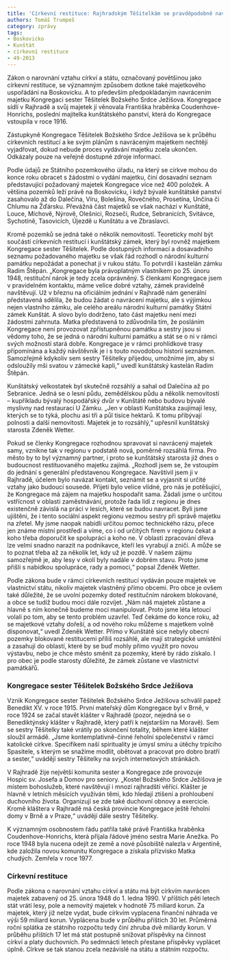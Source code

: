 ```yaml
---
title: 'Církevní restituce: Rajhradským Těšitelkám se pravděpodobně navrátí bývalé kunštátské panství'
authors: Tomáš Trumpeš
category: zprávy
tags:
- Boskovicko
- Kunštát
- církevní restituce
- 49-2013
---
```


Zákon o narovnání vztahu církví a státu, označovaný povětšinou jako církevní restituce, se významným způsobem dotkne také majetkového uspořádání na Boskovicku. A to především předpokládaným navrácením majetku Kongregaci sester Těšitelek Božského Srdce Ježíšova. Kongregace sídlí v Rajhradě a svůj majetek jí věnovala Františka hraběnka Coudenhove-Honrichs, poslední majitelka kunštátského panství, která do Kongregace vstoupila v roce 1916.

Zástupkyně Kongregace Těšitelek Božského Srdce Ježíšova se k průběhu církevních restitucí a ke svým plánům s navráceným majetkem nechtějí vyjadřovat, dokud nebude proces vydávání majetku zcela ukončen. Odkázaly pouze na veřejně dostupné zdroje informací.

Podle údajů ze Státního pozemkového úřadu, na který se církve mohou do konce roku obracet s žádostmi o vydání majetku, činí dosavadní seznam představující požadovaný majetek Kongregace více než 400 položek. A většina pozemků leží právě na Boskovicku, i když bývalé kunštátské panství zasahovalo až do Dalečína, Víru, Bolešína, Rovečného, Prosetína, Unčína či Chlumu na Žďársku. Převážná část majetků se však nachází v Kunštátě, Louce, Míchově, Nýrově, Olešnici, Rozseči, Rudce, Sebranicích, Svitávce, Sychotíně, Tasovicích, Újezdě u Kunštátu a ve Zbraslavci.

Kromě pozemků se jedná také o několik nemovitostí. Teoreticky mohl být součástí církevních restitucí i kunštátský zámek, který byl rovněž majetkem Kongregace sester Těšitelek. Podle dostupných informací a dosavadního seznamu požadovaného majetku se však řád rozhodl o národní kulturní památku nepožádat a ponechat ji v rukou státu. To potvrdil i kastelán zámku Radim Štěpán. „Kongregace byla právoplatným vlastníkem po 25. únoru 1948, restituční nárok je tedy zcela oprávněný. S členkami Kongregace jsem v pravidelném kontaktu, máme velice dobré vztahy, zámek pravidelně navštěvují. Už v březnu na oficiálním jednání v Rajhradě nám generální představená sdělila, že budou žádat o navrácení majetku, ale s výjimkou nejen vlastního zámku, ale celého areálu národní kulturní památky Státní zámek Kunštát. A slovo bylo dodrženo, tato část majetku není mezi žádostmi zahrnuta. Matka představená to zdůvodnila tím, že posláním Kongregace není provozovat zpřístupněnou památku a sestry jsou si vědomy toho, že se jedná o národní kulturní památku a stát se o ni v rámci svých možností stará dobře. Kongregace je v rámci prohlídkové trasy připomínána a každý návštěvník je i s touto novodobou historií seznámen. Samozřejmě kdykoliv sem sestry Těšitelky přijedou, umožníme jim, aby si odsloužily mši svatou v zámecké kapli,“ uvedl kunštátský kastelán Radim Štěpán.

Kunštátský velkostatek byl skutečně rozsáhlý a sahal od Dalečína až po Sebranice. Jedná se o lesní půdu, zemědělskou půdu a několik nemovitostí – kupříkladu bývalý hospodářský dvůr v Kunštátě nebo budovu bývalé myslivny nad restaurací U Zámku. „Jen v oblasti Kunštátska zaujímají lesy, kterých se to týká, plochu asi tři a půl tisíce hektarů. K tomu přibývají polnosti a další nemovitosti. Majetek je to rozsáhlý,“ upřesnil kunštátský starosta Zdeněk Wetter.

Pokud se členky Kongregace rozhodnou spravovat si navrácený majetek samy, vznikne tak v regionu v podstatě nová, poměrně rozsáhlá firma. Pro město by to byl významný partner, i proto se kunštátský starosta již dnes o budoucnost restituovaného majetku zajímá. „Rozhodl jsem se, že vstoupím do jednání s generální představenou Kongregace. Navštívil jsem ji v Rajhradě, účelem bylo navázat kontakt, seznámit se a vyjasnit si určité vztahy jako budoucí sousedé. Přijetí bylo velice vlídné, pro nás je potěšující, že Kongregace má zájem na majetku hospodařit sama. Žádali jsme o určitou vstřícnost v oblasti zaměstnávání, protože řada lidí z regionu je dnes existenčně závislá na práci v lesích, které se budou navracet. Byli jsme ujištěni, že i tento sociální aspekt regionu vezmou sestry při správě majetku na zřetel. My jsme naopak nabídli určitou pomoc technického rázu, přece jen známe místní prostředí a víme, co i od určitých firem v regionu čekat a koho třeba doporučit ke spolupráci a koho ne. V oblasti zpracování dřeva lze velmi snadno narazit na podnikavce, kteří les vyrabují a zničí. A může se to poznat třeba až za několik let, kdy už je pozdě. V našem zájmu samozřejmě je, aby lesy v okolí byly nadále v dobrém stavu. Proto jsme přišli s nabídkou spolupráce, rady a pomoci,“ popsal Zdeněk Wetter.

Podle zákona bude v rámci církevních restitucí vydáván pouze majetek ve vlastnictví státu, nikoliv majetek vlastněný přímo obcemi. Pro obce je ovšem také důležité, že se uvolní pozemky doteď restitučním nárokem blokované, a obce se tudíž budou moci dále rozvíjet. „Nám náš majetek zůstane a hlavně s ním konečně budeme moci manipulovat. Proto jsme léta letoucí volali po tom, aby se tento problém uzavřel. Teď čekáme do konce roku, až se majetkové vztahy dořeší, a od nového roku můžeme s majetkem volně disponovat,“ uvedl Zdeněk Wetter. Přímo v Kunštátě sice nebyly obecní pozemky blokované restitucemi příliš rozsáhlé, ale mají strategické umístění a zasahují do oblastí, které by se buď mohly přímo využít pro novou výstavbu, nebo je chce město směnit za pozemky, které by rádo získalo. I pro obec je podle starosty důležité, že zámek zůstane ve vlastnictví památkářů.

### Kongregace sester Těšitelek Božského Srdce Ježíšova

Vznik Kongregace sester Těšitelek Božského Srdce Ježíšova schválil papež Benedikt XV. v roce 1915. První mateřský dům Kongregace byl v Brně, v roce 1924 se začal stavět klášter v Rajhradě (pozor, nejedná se o Benediktýnský klášter v Rajhradě, který patří k nejstarším na Moravě). Sem se sestry Těšitelky také vrátily po skončení totality, během které klášter sloužil armádě. „Jsme kontemplativně-činné řeholní společenství v rámci katolické církve. Specifikem naší spirituality je úmysl smíru a útěchy trpícího Spasitele, s kterým se snažíme modlit, obětovat a pracovat pro dobro bratří a sester,“ uvádějí sestry Těšitelky na svých internetových stránkách.

V Rajhradě žije největší komunita sester a Kongregace zde provozuje Hospic sv. Josefa a Domov pro seniory. „Kostel Božského Srdce Ježíšova je místem bohoslužeb, které navštěvují i mnozí rajhradští věřící. Klášter je hlavně v letních měsících využíván těmi, kdo hledají ztišení a prohloubení duchovního života. Organizují se zde také duchovní obnovy a exercicie. Kromě kláštera v Rajhradě má česká provincie Kongregace ještě řeholní domy v Brně a v Praze,“ uvádějí dále sestry Těšitelky.

K významným osobnostem řádu patřila také právě Františka hraběnka Coudenhove-Honrichs, která přijala řádové jméno sestra Marie Anežka. Po roce 1948 byla nucena odejít ze země a nové působiště nalezla v Argentině, kde založila novou komunitu Kongregace a získala přízvisko Matka chudých. Zemřela v roce 1977.

### Církevní restituce

Podle zákona o narovnání vztahu církví a státu má být církvím navrácen majetek zabavený od 25. února 1948 do 1. ledna 1990. V příštích pěti letech stát vrátí lesy, pole a nemovitý majetek v hodnotě 75 miliard korun. Za majetek, který již nelze vydat, bude církvím vyplacena finanční náhrada ve výši 59 miliard korun. Vyplácena bude v průběhu příštích 30 let. Průměrná roční splátka ze státního rozpočtu tedy činí zhruba dvě miliardy korun. V průběhu příštích 17 let má stát postupně snižovat příspěvky na činnost církví a platy duchovních. Po sedmnácti letech přestane příspěvky vyplácet úplně. Církve se tak stanou zcela nezávislé na státu a státním rozpočtu.
